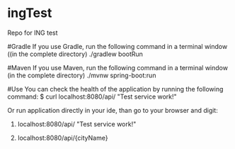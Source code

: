 # ingTest
Repo for ING test

#Gradle
If you use Gradle, run the following command in a terminal window ((in the complete directory)
./gradlew bootRun

#Maven
If you use Maven, run the following command in a terminal window (in the complete directory)
./mvnw spring-boot:run

#Use
You can check the health of the application by running the following command:
$ curl localhost:8080/api/
"Test service work!"

Or run application directly in your ide, than go to your browser and digit:
1) localhost:8080/api/
  "Test service work!"

2) localhost:8080/api/{cityName}
